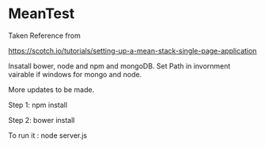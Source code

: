 # MeanTest

Taken Reference from

https://scotch.io/tutorials/setting-up-a-mean-stack-single-page-application

Insatall bower, node and npm and mongoDB.
Set Path in invornment vairable if windows for mongo and node.


More updates to be made.


Step 1: npm install


Step 2: bower install

To run it :  node server.js
